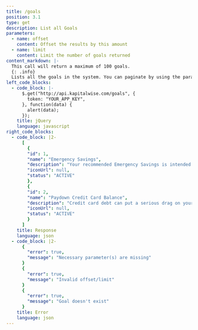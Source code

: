 ```yaml
---
title: /goals
position: 3.1
type: get
description: List all Goals
parameters:
  - name: offset
    content: Offset the results by this amount
  - name: limit
    content: Limit the number of goals returned
content_markdown: |-
  This call will return a maximum of 100 goals.
  {: .info}
  Lists all the goals in the system. You can paginate by using the parameters listed above.
left_code_blocks:
  - code_block: |-
      $.get("http://api.kapitalwise.com/goals", {
        token: "YOUR_APP_KEY",
      }, function(data) {
        alert(data);
      });
    title: jQuery
    language: javascript
right_code_blocks:
  - code_block: |2-
      [
        {
        "id": 1,
        "name": "Emergency Savings",
        "description": "Your recommended Emergency Savings is intended to help you prepare for unexpected expenses. Depending on the assets you've, we recommend having between 3-6 months of your annual household income set aside for emergencies",
        "iconUrl": null,
        "status": "ACTIVE"
        },
        {
        "id": 2,
        "name": "Paydown Credit Card Balance",
        "description": "Credit card debt can put a serious drag on your net worth. If you have high interest credit card debt or several different credit card bills to pay every month, it can make a lot of sense to take advantage of a 0% APR balance transfer offer as well.",
        "iconUrl": null,
        "status": "ACTIVE"
        }
      ]
    title: Response
    language: json
  - code_block: |2-
      {
        "error": true,
        "message": "Necessary parameter(s) are missing"
      }
      {
        "error": true,
        "message": "Invalid offset/limit"
      }
      {
        "error": true,
        "message": "Goal doesn't exist"
      }
    title: Error
    language: json
---
```

